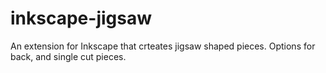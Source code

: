 inkscape-jigsaw
===============

An extension for Inkscape that crteates jigsaw shaped pieces. Options for back, and single cut pieces.
